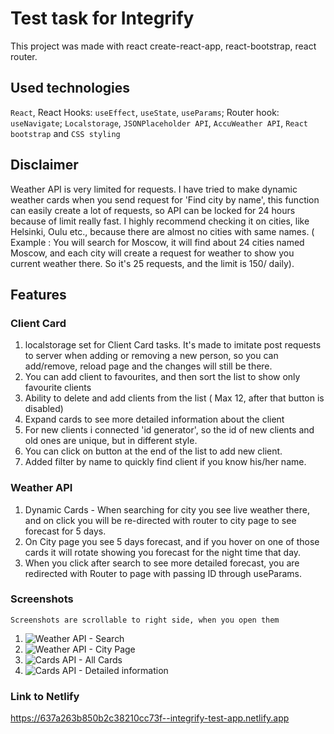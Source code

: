 # Test task for Integrify

This project was made with react create-react-app, react-bootstrap, react router.

## Used technologies

`React`, React Hooks: `useEffect`, `useState`, `useParams`; Router hook: `useNavigate`; `Localstorage`, `JSONPlaceholder API`, `AccuWeather API`, `React bootstrap` and `CSS styling`

## Disclaimer
Weather API is very limited for requests. I have tried to make dynamic weather cards when you send request for 'Find city by name', this function can easily create a lot of requests, so API can be locked for 24 hours because of limit really fast. I highly recommend checking it on cities, like Helsinki, Oulu etc., because there are almost no cities with same names. ( Example : You will search for Moscow, it will find about 24 cities named Moscow, and each city will create a request for weather to show you current weather there. So it's 25 requests, and the limit is 150/ daily).

## Features 
### Client Card
 1. localstorage set for Client Card tasks. It's made to imitate post requests to server when adding or removing a new person, so you can add/remove, reload page and the changes will still be there. 
 2. You can add client to favourites, and then sort the list to show only favourite clients
 3. Ability to delete and add clients from the list ( Max 12, after that button is disabled)
 4. Expand cards to see more detailed information about the client
 5. For new clients i connected 'id generator', so the id of new clients and old ones are unique, but in different style.
 6. You can click on button at the end of the list to add new client.
 7. Added filter by name to quickly find client if you know his/her name.

### Weather API
 1. Dynamic Cards - When searching for city you see live weather there, and on click you will be re-directed with router to city page to see forecast for 5 days.
 2. On City page you see 5 days forecast, and if you hover on one of those cards it will rotate showing you forecast for the night time that day.
 3. When you click after search to see more detailed forecast, you are redirected with Router to page with passing ID through useParams.
 
### Screenshots

`Screenshots are scrollable to right side, when you open them`

1. ![Weather API - Search](https://github.com/Rmk-kk/integrify-test/tree/master/public/screenshots/image_2022-11-20_12-34-14.png?raw=true)
2. ![Weather API - City Page](https://github.com/Rmk-kk/integrify-test/tree/master/public/screenshots/image_2022-11-20_12-34-25.png?raw=true)
3. ![Cards API - All Cards](https://github.com/Rmk-kk/integrify-test/tree/master/public/screenshots/image_2022-11-20_12-34-56.png?raw=true)
4. ![Cards API - Detailed information](https://github.com/Rmk-kk/integrify-test/tree/master/public/screenshots/image_2022-11-20_12-35-02.png?raw=true)

### Link to Netlify

https://637a263b850b2c38210cc73f--integrify-test-app.netlify.app


    

